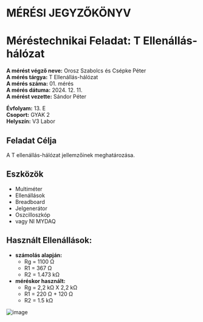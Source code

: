 # MÉRÉSI JEGYZŐKÖNYV
# Méréstechnikai Feladat: T Ellenállás-hálózat

**A mérést végző neve:** Orosz Szabolcs és Csépke Péter  
**A mérés tárgya:**  T Ellenállás-hálózat  
**A mérés száma:** 01. mérés  
**A mérés dátuma:** 2024. 12. 11.  
**A mérést vezette:** Sándor Péter  

**Évfolyam:** 13. E  
**Csoport:** GYAK 2  
**Helyszín:** V3 Labor  

## Feladat Célja  
A T ellenállás-hálózat jellemzőinek meghatározása.  

## Eszközök
  - Multiméter
  - Ellenállások
  - Breadboard
  - Jelgenerátor
  - Oszcilloszkóp
  - vagy NI MYDAQ

##  Használt Ellenállások:
  - **számolás alapján:**
    - Rg = 1100 Ω
    - R1 = 367 Ω
    - R2 = 1.473 kΩ
  - **méréskor használt:**
    - Rg = 2,2 kΩ X 2,2 kΩ
    - R1 = 220 Ω + 120 Ω
    - R2 = 1.5 kΩ

![image](https://github.com/user-attachments/assets/f8a050fe-b4bb-428d-aca4-6a32b5ef768d)
